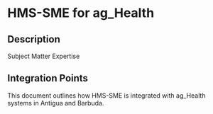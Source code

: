 # HMS-SME for ag_Health

## Description

Subject Matter Expertise

## Integration Points

This document outlines how HMS-SME is integrated with ag_Health systems in Antigua and Barbuda.
